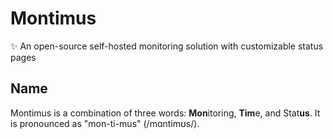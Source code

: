 # Montimus

✨ An open-source self-hosted monitoring solution with customizable status pages

## Name

Montimus is a combination of three words: **Mon**itoring, **Tim**e, and Stat**us**. It is pronounced as "mon-ti-mus" (/mɑntimʊs/).
